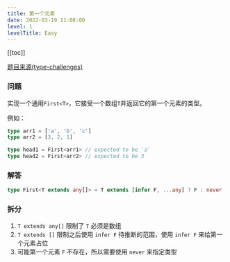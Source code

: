```yaml
---
title: 第一个元素
date: 2022-03-19 11:08:00
level: 1
levelTitle: Easy
---
```


[[toc]]

[题目来源(type-challenges)](https://github.com/type-challenges/type-challenges/blob/master/questions/14-easy-first/README.zh-CN.md)
### 问题
实现一个通用`First<T>`，它接受一个数组`T`并返回它的第一个元素的类型。

例如：

```ts
type arr1 = ['a', 'b', 'c']
type arr2 = [3, 2, 1]

type head1 = First<arr1> // expected to be 'a'
type head2 = First<arr2> // expected to be 3
```

### 解答

```typescript
type First<T extends any[]> = T extends [infer F, ...any] ? F : never
```

### 拆分
1. `T extends any[]` 限制了 `T` 必须是数组
2. `T extends []` 限制之后使用 `infer F` 待推断的范围，使用 `infer F` 来给第一个元素占位
3. 可能第一个元素 `F` 不存在，所以需要使用 `never` 来指定类型

